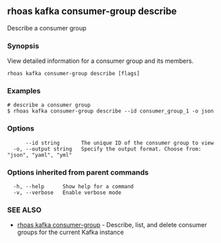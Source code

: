 ## rhoas kafka consumer-group describe

Describe a consumer group

### Synopsis

View detailed information for a consumer group and its members.


```
rhoas kafka consumer-group describe [flags]
```

### Examples

```
# describe a consumer group
$ rhoas kafka consumer-group describe --id consumer_group_1 -o json

```

### Options

```
      --id string       The unique ID of the consumer group to view
  -o, --output string   Specify the output format. Choose from: "json", "yaml", "yml"
```

### Options inherited from parent commands

```
  -h, --help      Show help for a command
  -v, --verbose   Enable verbose mode
```

### SEE ALSO

* [rhoas kafka consumer-group](rhoas_kafka_consumer-group.md)	 - Describe, list, and delete consumer groups for the current Kafka instance

